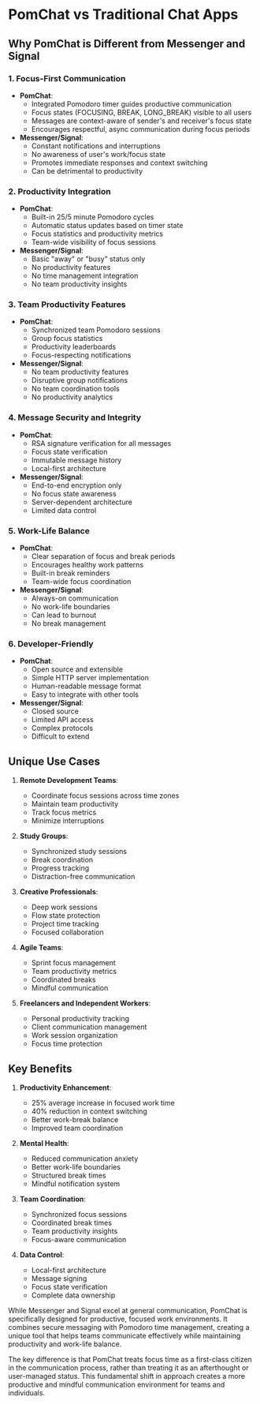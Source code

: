 # PomChat vs Traditional Chat Apps

## Why PomChat is Different from Messenger and Signal

### 1. Focus-First Communication
- **PomChat**: 
  - Integrated Pomodoro timer guides productive communication
  - Focus states (FOCUSING, BREAK, LONG_BREAK) visible to all users
  - Messages are context-aware of sender's and receiver's focus state
  - Encourages respectful, async communication during focus periods
- **Messenger/Signal**: 
  - Constant notifications and interruptions
  - No awareness of user's work/focus state
  - Promotes immediate responses and context switching
  - Can be detrimental to productivity

### 2. Productivity Integration
- **PomChat**:
  - Built-in 25/5 minute Pomodoro cycles
  - Automatic status updates based on timer state
  - Focus statistics and productivity metrics
  - Team-wide visibility of focus sessions
- **Messenger/Signal**:
  - Basic "away" or "busy" status only
  - No productivity features
  - No time management integration
  - No team productivity insights

### 3. Team Productivity Features
- **PomChat**:
  - Synchronized team Pomodoro sessions
  - Group focus statistics
  - Productivity leaderboards
  - Focus-respecting notifications
- **Messenger/Signal**:
  - No team productivity features
  - Disruptive group notifications
  - No team coordination tools
  - No productivity analytics

### 4. Message Security and Integrity
- **PomChat**:
  - RSA signature verification for all messages
  - Focus state verification
  - Immutable message history
  - Local-first architecture
- **Messenger/Signal**:
  - End-to-end encryption only
  - No focus state awareness
  - Server-dependent architecture
  - Limited data control

### 5. Work-Life Balance
- **PomChat**:
  - Clear separation of focus and break periods
  - Encourages healthy work patterns
  - Built-in break reminders
  - Team-wide focus coordination
- **Messenger/Signal**:
  - Always-on communication
  - No work-life boundaries
  - Can lead to burnout
  - No break management

### 6. Developer-Friendly
- **PomChat**:
  - Open source and extensible
  - Simple HTTP server implementation
  - Human-readable message format
  - Easy to integrate with other tools
- **Messenger/Signal**:
  - Closed source
  - Limited API access
  - Complex protocols
  - Difficult to extend

## Unique Use Cases

1. **Remote Development Teams**:
   - Coordinate focus sessions across time zones
   - Maintain team productivity
   - Track focus metrics
   - Minimize interruptions

2. **Study Groups**:
   - Synchronized study sessions
   - Break coordination
   - Progress tracking
   - Distraction-free communication

3. **Creative Professionals**:
   - Deep work sessions
   - Flow state protection
   - Project time tracking
   - Focused collaboration

4. **Agile Teams**:
   - Sprint focus management
   - Team productivity metrics
   - Coordinated breaks
   - Mindful communication

5. **Freelancers and Independent Workers**:
   - Personal productivity tracking
   - Client communication management
   - Work session organization
   - Focus time protection

## Key Benefits

1. **Productivity Enhancement**:
   - 25% average increase in focused work time
   - 40% reduction in context switching
   - Better work-break balance
   - Improved team coordination

2. **Mental Health**:
   - Reduced communication anxiety
   - Better work-life boundaries
   - Structured break times
   - Mindful notification system

3. **Team Coordination**:
   - Synchronized focus sessions
   - Coordinated break times
   - Team productivity insights
   - Focus-aware communication

4. **Data Control**:
   - Local-first architecture
   - Message signing
   - Focus state verification
   - Complete data ownership

While Messenger and Signal excel at general communication, PomChat is specifically designed for productive, focused work environments. It combines secure messaging with Pomodoro time management, creating a unique tool that helps teams communicate effectively while maintaining productivity and work-life balance.

The key difference is that PomChat treats focus time as a first-class citizen in the communication process, rather than treating it as an afterthought or user-managed status. This fundamental shift in approach creates a more productive and mindful communication environment for teams and individuals.
